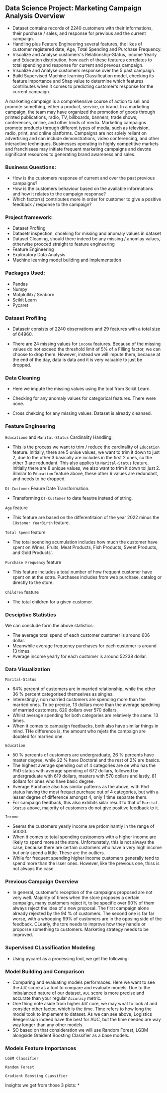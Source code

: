 ## Data Science Project: Marketing Campaign Analysis Overview
* Dataset contains records of 2240 customers with their informations, their purchase / sales, and response for previous and the current campaign.
* Handling plus Feature Engineering several features, the likes of customer registered date, Age, Total Spending and Purchase Frequency.
* Visualize and Analyse customers's Relationship-Status, income Yearly and Education distribution, how each of these features correlates to total spending and response for current and prevous campaign.
* Visualize and Analyse customers response over the 5 past campaign.
* Build Supervised Machine learning Classification model, checking its feature importance and Shap value to determine which features contributes when it comes to predicting customer's response for the current campaign.


A marketing campaign is a comprehensive course of action to sell and promote something, either a product, service, or brand. In a marketing campaign, the team may have organized the promotion of goods through printed publications, radio, TV, billboards, banners, trade shows, conferences, online, and other kinds of media. Marketing campaigns promote products through different types of media, such as television, radio, print, and online platforms. Campaigns are not solely reliant on advertising and can include demonstrations, video conferencing, and other interactive techniques. Businesses operating in highly competitive markets and franchisees may initiate frequent marketing campaigns and devote significant resources to generating brand awareness and sales. 

### Business Questions:
* How is the customers response of current and over the past previous campaigns?
* How is the customers behaviour based on the available informations and how it relates to the campaign response?
* Which factor(s) contributes more in order for customer to give a positive feedback / response to the campaign?

### Project framework:
* Dataset Profiing
* Datasetr inspection, chceking for missing and anomaly values in dataset
* Dataset Cleaning, should there indeed be any missing / anomlay values, otherwise prooced straight to feature engineering
* Feature Engineering
* Exploratory Data Analysis
* Machine learning model building and implementation

### Packages Used:
* Pandas
* Numpy
* Matplotlib / Seaborn
* Scikit Learn
* Pycaret

### Dataset Profiling
* Datasetr consists of 2240 observations and 29 features with a total size of 64960.

* There are 24 missing values for `income` features. Because of the missing values do not exceed the threshold limit of 5% of a FIlling factor, we can choose to drop them. However, instead we will impute them, because at the end of the day, data is data and it is very valuable to just be dropped.

### Data Cleaning
* Here we impute the missing values using the tool from Scikit Learn.

* Checking for any anomaly values for categorical features. There were none.

* Cross chekcing for any missing values. Dataset is already cleansed.

### Feature Engineering
`Educationd` and `Marital-Status` Cardinality Handling. <br>



* This is the process we want to trim / reduce the cardinality of `Education` feature. Initially, there are 5 uniue values, we want to trim it down to just 2, due to the other 3 basically are includes in the first 2 ones, so the other 3 are redundant. This also applies to `Marital-Status` feature. Initially there are 8 unique values, we also want to trim it down toi just 2. SImilar to `Education` feature above, these other 6 values are redundant, and needs to be dropped. 

`Dt-Customer` Feaure Date Transformation. <br>


* Transforming `Dt-Customer` to date feautre instead of string.

`Age` feature
* This feature are based on the differentitaion of the year 2022 minus the `CUstomer YearBirth` feature. <br>


`Total Spend` feature
* The total soending acumulation includes how much the customer have spent on  Wines, Fruits, Meat Products, Fish Products, Sweet Products, and Gold Products`. <br>


`Purchase Frequency` feature
* This feature includes a total number of how frequent customer have spent on at the sotre. Purchases includes from web purchase, catalog or directly to the store. <br>


`Children` feature
* The total children for a given customer. <br>


### Desciptive Statistics

We can conclude form the above statistics:
* The average total spend of each customer customer is around 606 dollar. 
* Meanwhile average frequency purchases for each customer is around 13 times.
* Average income yearly for each customer is around 52238 dollar.

### Data Visualization
`Marital-Status` <br>

* 64% percent of customers are in married relationship, while the other 36 % percent categorised themselves as singles.
* Interestingly, non married customers are spending more than the married ones. To be precise, 13 dollars more than the average spedning of married customers. 620 dollars over 570 dollars.
* Whilst average spending for both categories are relatively the same. 13 times. 
* When it comes to campaign feedbacks, both also have similar things in mind. THe difference is, the amount who rejets the campaign are doubled for married one.

`Education` <br>

* 50 % percents of customers are undergraduate, 26 % percents have master degree, while 22 % have Doctoral and the rest of 2% are basics.
* The highest average spending out of 4 categories are oe who has the PhD status with average spending of 672 dollars, followed by undergraduate with 619 dollars, masters with 570 dollars and lastly, 81 dollars for ones who have basic degree.
* Average Purchase also has similar patterns as the above, with Phd status having the most frequet purchase out of 4 categories, but with a lesser degree of difference amongst 4, only 1 time separate them.
* For campaign feedback, this also exhibits siilar result to that of `Marital-Status` above, majority of customers do not give positive feedback to it.

`Income` <br>

* Seems the customers yearly income are prdominantly in the range of 50000. 
* When it comes to total spending custoomers with a higher income are likely to spend more at the store. Unfortunately, this is not always the case, because there are certain customers who have a very high income but only spend a little. These are the outliers.
* While for frequent spending higher income customers generally tend to spend more than the lsser ones. However, like the previous one, thiss is not always the case.

### Previous Campaign Overview


* In general, customer's reception of the campaigns proposed are not very well. Majority of times when the store proposes a certain campaign, many customers reject it, to be specific over 90% of them always reject the idea of a new proposal. The first campaign alone already rejected by the 94 % of customers. The second one is far far worse, with a whooping 99% of customers are in the oppsing side of the feedback. CLearly, the tore needs to improve how they handle or proporse something to customers. Marketing strategy needs to be improved.

### Supervised CLassification Modeling
* Using pycaret as a processing tool, we get the following:


### Model Building and Comparison


* Comparing and evaluating models performaces. Here we want to see the `AUC` score as a tool to compare and evaluate models. Due to the imbalanced nature of our dataset, `AUC` score is more precise and accurate than your regular `Accuracy` metric.
* One thing note aside from higher `AUC` core, we may wnat to look at and consider other factor, which is the time. Time refers to how long the model took to implement to dataset. As we can see above, Logistics Reegerssion indeed have the best for AUC, but the time needed are way way longer than any other models.
* SO based on that consideration we will use Random Forest, LGBM alongside Graident Boosting Classifier as a base models.

### Models Feature Importances
`LGBM Classifier` <br>

`Random Forest` <br>

`Gradient Boosting CLassifier` <br>


Insights we get from those 3 plots:
* 

